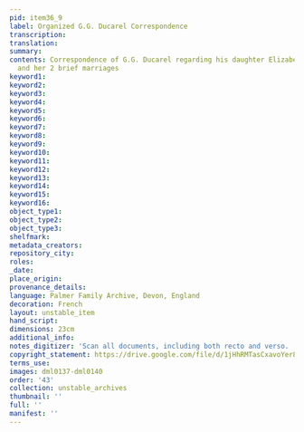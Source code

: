 ```yaml
---
pid: item36_9
label: Organized G.G. Ducarel Correspondence
transcription:
translation:
summary:
contents: Correspondence of G.G. Ducarel regarding his daughter Elizabeth, Betsy,
  and her 2 brief marriages
keyword1:
keyword2:
keyword3:
keyword4:
keyword5:
keyword6:
keyword7:
keyword8:
keyword9:
keyword10:
keyword11:
keyword12:
keyword13:
keyword14:
keyword15:
keyword16:
object_type1:
object_type2:
object_type3:
shelfmark:
metadata_creators:
repository_city:
roles:
_date:
place_origin:
provenance_details:
language: Palmer Family Archive, Devon, England
decoration: French
layout: unstable_item
hand_script:
dimensions: 23cm
additional_info:
notes_digitizer: 'Scan all documents, including both recto and verso. '
copyright_statement: https://drive.google.com/file/d/1jHhRMTasCxavoYer89Wn8_Xn65nL0sW0/view?usp=sharing
terms_use:
images: dml0137-dml0140
order: '43'
collection: unstable_archives
thumbnail: ''
full: ''
manifest: ''
---
```

